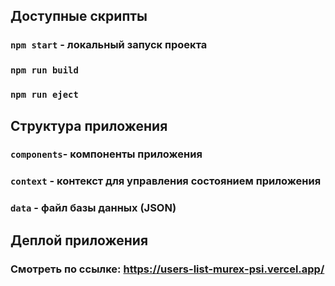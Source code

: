 ## Доступные скрипты

### `npm start` - локальный запуск проекта

### `npm run build`

### `npm run eject`


## Структура приложения

### `components`- компоненты приложения 

### `context` - контекст для управления состоянием приложения

### `data` - файл базы данных (JSON)

## Деплой приложения

### Смотреть по ссылке: https://users-list-murex-psi.vercel.app/
